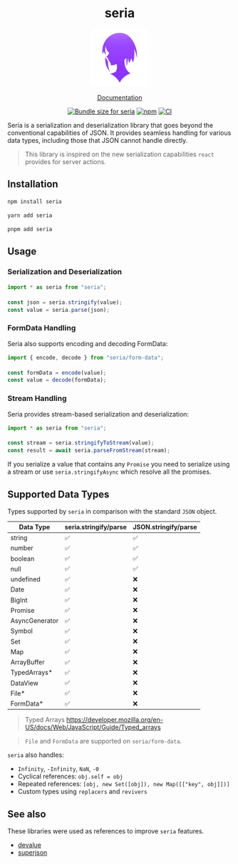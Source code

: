 <h1 align="center">seria</h1>

<div align="center">
  <img src="https://raw.githubusercontent.com/Neo-Ciber94/seria/main/website/static/img/logo.png" alt="seria logo" width="128" height="128">
<p align="center">
  <a href="https://neo-ciber94.github.io/seria/">Documentation</a>
</p>
</div>

<p align="center">
  <a href="https://pkg-size.dev/seria"><img src="https://pkg-size.dev/badge/bundle/10736" title="Bundle size for seria"></a>
  <a href="https://github.com/Neo-Ciber94/seria/actions/workflows/ci.yml"><img src="https://github.com/Neo-Ciber94/seria/actions/workflows/ci.yml/badge.svg" alt="npm"></a>
  <a href="https://www.npmjs.com/package/seria"><img src="https://badge.fury.io/js/seria.svg" alt="CI"></a>
</p>

Seria is a serialization and deserialization library that goes beyond the conventional capabilities of JSON. It provides seamless handling for various data types, including those that JSON cannot handle directly.

> This library is inspired on the new serialization capabilities `react` provides for server actions.

## Installation

```bash
npm install seria
```

```bash
yarn add seria
```

```bash
pnpm add seria
```

## Usage

### Serialization and Deserialization

```ts
import * as seria from "seria";

const json = seria.stringify(value);
const value = seria.parse(json);
```

### FormData Handling

Seria also supports encoding and decoding FormData:

```ts
import { encode, decode } from "seria/form-data";

const formData = encode(value);
const value = decode(formData);
```

### Stream Handling

Seria provides stream-based serialization and deserialization:

```ts
import * as seria from "seria";

const stream = seria.stringifyToStream(value);
const result = await seria.parseFromStream(stream);
```

If you serialize a value that contains any `Promise` you need to serialize using a stream or use `seria.stringifyAsync` which resolve all the promises.

## Supported Data Types

Types supported by `seria` in comparison with the standard `JSON` object.

| Data Type      | seria.stringify/parse | JSON.stringify/parse |
| -------------- | --------------------- | -------------------- |
| string         | ✅                    | ✅                   |
| number         | ✅                    | ✅                   |
| boolean        | ✅                    | ✅                   |
| null           | ✅                    | ✅                   |
| undefined      | ✅                    | ❌                   |
| Date           | ✅                    | ❌                   |
| BigInt         | ✅                    | ❌                   |
| Promise        | ✅                    | ❌                   |
| AsyncGenerator | ✅                    | ❌                   |
| Symbol         | ✅                    | ❌                   |
| Set            | ✅                    | ❌                   |
| Map            | ✅                    | ❌                   |
| ArrayBuffer    | ✅                    | ❌                   |
| TypedArrays\*  | ✅                    | ❌                   |
| DataView       | ✅                    | ❌                   |
| File\*         | ✅                    | ❌                   |
| FormData\*     | ✅                    | ❌                   |

> Typed Arrays https://developer.mozilla.org/en-US/docs/Web/JavaScript/Guide/Typed_arrays

> `File` and `FormData` are supported on `seria/form-data`.

`seria` also handles:

- `Infinity`, `-Infinity`, `NaN`, `-0`
- Cyclical references: `obj.self = obj`
- Repeated references: `[obj, new Set([obj]), new Map([["key", obj]])]`
- Custom types using `replacers` and `revivers`

## See also

These libraries were used as references to improve `seria` features.

- [devalue](https://www.npmjs.com/package/devalue)
- [superjson](https://www.npmjs.com/package/seroval)
